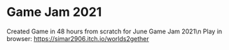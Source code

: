 # Game Jam 2021
Created Game in 48 hours from scratch for June Game Jam 2021\n
Play in browser: https://simar2906.itch.io/worlds2gether
